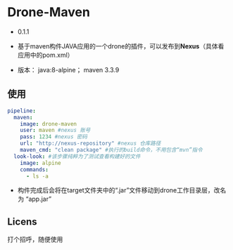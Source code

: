 # Drone-Maven
- 0.1.1

- 基于maven构件JAVA应用的一个drone的插件，可以发布到**Nexus**（具体看应用中的pom.xml）

- 版本： java:8-alpine； maven 3.3.9


## 使用
``` yaml
pipeline:
  maven:
    image: drone-maven
    user: maven #nexus 账号
    pass: 1234 #nexus 密码
    url: "http://nexus-repository" #nexus 仓库路径
    maven_cmd: "clean package" #执行的build命令，不用包含“mvn”指令
  look-look: #该步骤纯粹为了测试查看构建好的文件
    image: alpine
    commands:
      - ls -a
```
+ 构件完成后会将在target文件夹中的“.jar”文件移动到drone工作目录层，改名为 “app.jar”




## Licens

打个招呼，随便使用